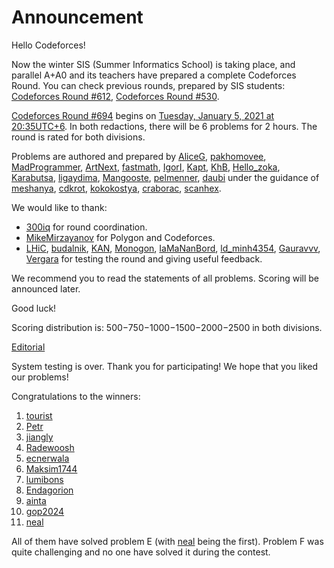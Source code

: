 # Announcement

Hello Codeforces!

Now the winter SIS (Summer Informatics School) is taking place, and parallel A+A0 and its teachers have prepared a complete Codeforces Round. You can check previous rounds, prepared by SIS students: [Codeforces Round #612](https://codeforces.com/contests/1286,1287), [Codeforces Round #530](https://codeforces.com/contests/1098,1099).

[Codeforces Round #694](https://codeforces.com/contests/1470,1471) begins on [Tuesday, January 5, 2021 at 20:35UTC+6](https://codeforces.com/https://www.timeanddate.com/worldclock/fixedtime.html?day=5&month=1&year=2021&hour=17&min=35&sec=0&p1=166). In both redactions, there will be 6 problems for 2 hours. The round is rated for both divisions.

Problems are authored and prepared by [AliceG](https://codeforces.com/profile/AliceG "Expert AliceG"), [pakhomovee](https://codeforces.com/profile/pakhomovee "Expert pakhomovee"), [MadProgrammer](https://codeforces.com/profile/MadProgrammer "Expert MadProgrammer"), [ArtNext](https://codeforces.com/profile/ArtNext "Expert ArtNext"), [fastmath](https://codeforces.com/profile/fastmath "Expert fastmath"), [IgorI](https://codeforces.com/profile/IgorI "Expert IgorI"), [Kapt](https://codeforces.com/profile/Kapt "Expert Kapt"), [KhB](https://codeforces.com/profile/KhB "Expert KhB"), [Hello_zoka](https://codeforces.com/profile/Hello_zoka "Expert Hello_zoka"), [Karabutsa](https://codeforces.com/profile/Karabutsa "Expert Karabutsa"), [ligaydima](https://codeforces.com/profile/ligaydima "Expert ligaydima"), [Mangooste](https://codeforces.com/profile/Mangooste "Expert Mangooste"), [pelmenner](https://codeforces.com/profile/pelmenner "Expert pelmenner"), [daubi](https://codeforces.com/profile/daubi "Expert daubi") under the guidance of [meshanya](https://codeforces.com/profile/meshanya "Expert meshanya"), [cdkrot](https://codeforces.com/profile/cdkrot "Expert cdkrot"), [kokokostya](https://codeforces.com/profile/kokokostya "Expert kokokostya"), [craborac](https://codeforces.com/profile/craborac "Expert craborac"), [scanhex](https://codeforces.com/profile/scanhex "Expert scanhex").

We would like to thank:

 * [300iq](https://codeforces.com/profile/300iq "International Grandmaster 300iq") for round coordination.
* [MikeMirzayanov](https://codeforces.com/profile/MikeMirzayanov "Headquarters, MikeMirzayanov") for Polygon and Codeforces.
* [LHiC](https://codeforces.com/profile/LHiC "International Grandmaster LHiC"), [budalnik](https://codeforces.com/profile/budalnik "International Grandmaster budalnik"), [KAN](https://codeforces.com/profile/KAN "Legendary Grandmaster KAN"), [Monogon](https://codeforces.com/profile/Monogon "Grandmaster Monogon"), [IaMaNanBord](https://codeforces.com/profile/IaMaNanBord "Expert IaMaNanBord"), [ld_minh4354](https://codeforces.com/profile/ld_minh4354 "Master ld_minh4354"), [Gauravvv](https://codeforces.com/profile/Gauravvv "Pupil Gauravvv"), [Vergara](https://codeforces.com/profile/Vergara "Grandmaster Vergara") for testing the round and giving useful feedback.

We recommend you to read the statements of all problems. Scoring will be announced later.

Good luck!

Scoring distribution is: 500−750−1000−1500−2000−2500 in both divisions.

[Editorial](Разбор.md)

System testing is over. Thank you for participating! We hope that you liked our problems!

Congratulations to the winners:

 1. [tourist](https://codeforces.com/profile/tourist "Legendary Grandmaster tourist")
2. [Petr](https://codeforces.com/profile/Petr "Legendary Grandmaster Petr")
3. [jiangly](https://codeforces.com/profile/jiangly "Legendary Grandmaster jiangly")
4. [Radewoosh](https://codeforces.com/profile/Radewoosh "Legendary Grandmaster Radewoosh")
5. [ecnerwala](https://codeforces.com/profile/ecnerwala "Legendary Grandmaster ecnerwala")
6. [Maksim1744](https://codeforces.com/profile/Maksim1744 "Legendary Grandmaster Maksim1744")
7. [lumibons](https://codeforces.com/profile/lumibons "International Grandmaster lumibons")
8. [Endagorion](https://codeforces.com/profile/Endagorion "Legendary Grandmaster Endagorion")
9. [ainta](https://codeforces.com/profile/ainta "Legendary Grandmaster ainta")
10. [gop2024](https://codeforces.com/profile/gop2024 "International Grandmaster gop2024")
11. [neal](https://codeforces.com/profile/neal "Legendary Grandmaster neal")

All of them have solved problem E (with [neal](https://codeforces.com/profile/neal "Legendary Grandmaster neal") being the first). Problem F was quite challenging and no one have solved it during the contest. 

